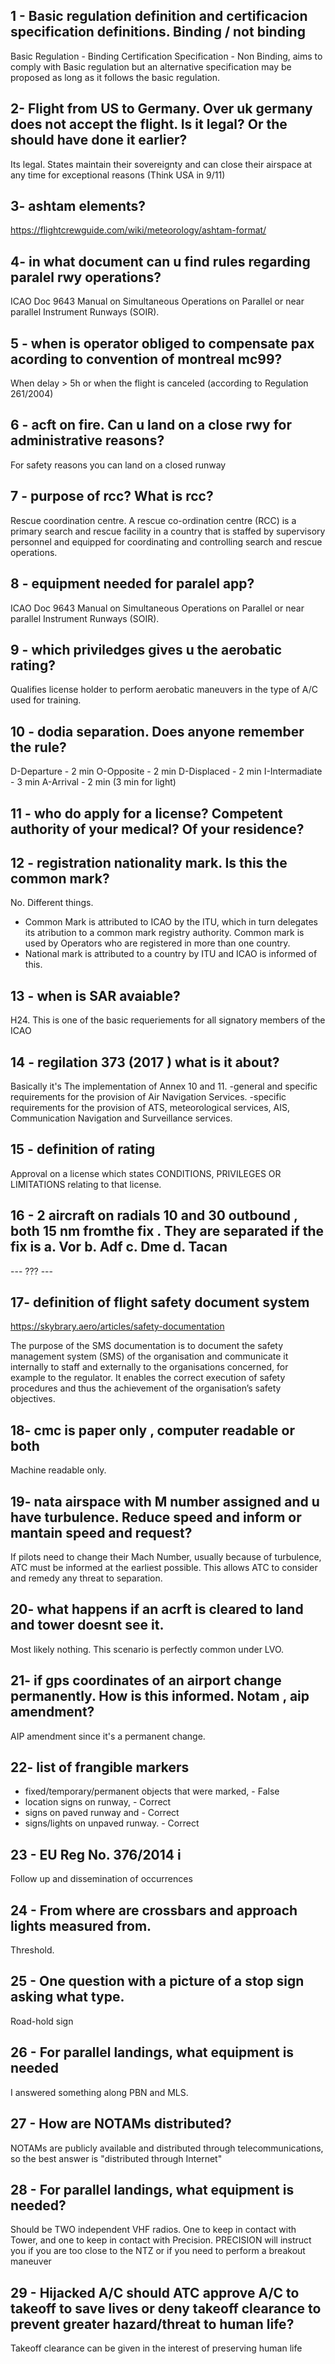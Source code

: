 
## 1 - Basic regulation definition and certificacion specification  definitions. Binding / not binding

Basic Regulation - Binding
Certification Specification - Non Binding, aims to comply with Basic regulation but an alternative
specification may be proposed as long as it follows the basic regulation.

## 2- Flight from US to Germany. Over uk germany does not accept the flight. Is it legal? Or the should have done it earlier?

Its legal. States maintain their sovereignty and can close their airspace at
any time for
exceptional reasons (Think USA in 9/11)

## 3- ashtam elements?

https://flightcrewguide.com/wiki/meteorology/ashtam-format/

## 4- in what document can u find rules regarding paralel rwy operations?

ICAO Doc 9643 Manual on Simultaneous Operations on Parallel or
near parallel Instrument Runways (SOIR).

## 5 - when is operator obliged to compensate pax acording to convention of montreal mc99?

When delay > 5h or when the flight is canceled (according to Regulation 261/2004)

## 6 - acft on fire. Can u land on a close rwy for administrative reasons?

For safety reasons you can land on a closed runway

##  7 - purpose of rcc? What is rcc?

Rescue coordination centre. A rescue co-ordination centre (RCC) is a primary
search and rescue facility in a country that is staffed by supervisory personnel
and equipped for coordinating and controlling search and rescue operations.

## 8 - equipment needed for paralel app?

ICAO Doc 9643 Manual on Simultaneous Operations on Parallel or
near parallel Instrument Runways (SOIR).

## 9 - which priviledges gives u the aerobatic rating?

Qualifies license holder to perform aerobatic maneuvers in the type of A/C used for training.

## 10 -  dodia separation. Does anyone remember the rule?

D-Departure - 2 min
O-Opposite - 2 min
D-Displaced - 2 min
I-Intermadiate - 3 min
A-Arrival - 2 min (3 min for light)

## 11 - who do apply for a license? Competent authority of your medical? Of your residence?

## 12 - registration nationality mark. Is this the common mark?

No. Different things.
- Common Mark is attributed to ICAO by the ITU, which in turn delegates its atribution to a common mark registry authority. Common mark is used by Operators who are registered in more than one country.
- National mark is attributed to a country by ITU and ICAO is informed of this.

## 13 - when is SAR avaiable?

H24. This is one of the basic requeriements for all signatory members of the ICAO

## 14 - regilation 373 (2017 ) what is it about?

Basically it's The implementation of Annex 10 and 11.
-general and specific requirements for the provision of Air Navigation Services.
-specific requirements for the provision of ATS, meteorological services, AIS, Communication Navigation and Surveillance services.

## 15 - definition of rating

Approval on a license which states CONDITIONS, PRIVILEGES OR
LIMITATIONS relating to that license.

## 16 - 2 aircraft on radials 10 and 30 outbound , both 15 nm fromthe fix . They are separated  if the fix is a. Vor b. Adf c. Dme d. Tacan

--- ??? ---

## 17- definition of flight safety document system

https://skybrary.aero/articles/safety-documentation

The purpose of the SMS documentation is to document the safety management system (SMS) of the organisation and communicate it internally to staff and externally to the organisations concerned, for example to the regulator. It enables the correct execution of safety procedures and thus the achievement of the organisation’s safety objectives.
## 18- cmc is paper only , computer readable or both

Machine readable only.

## 19- nata airspace with  M number assigned and u have turbulence. Reduce speed and inform or mantain speed and request?

If pilots need to change their Mach Number, usually because of turbulence, ATC must be informed at the earliest possible. This allows ATC to consider and remedy any threat to separation.

## 20- what happens if an acrft is cleared to land  and tower doesnt see it.

Most likely nothing. This scenario is perfectly common under LVO.


## 21- if gps coordinates of an airport change permanently. How is this informed. Notam , aip amendment?

AIP amendment since it's a permanent change.

## 22-  list of frangible markers

- fixed/temporary/permanent objects that were marked,  - False
- location signs on runway,  - Correct
- signs on paved runway and  - Correct
- signs/lights on unpaved runway. - Correct

## 23 - EU Reg No. 376/2014 i

Follow up and dissemination of occurrences

## 24 - From where are crossbars and approach lights measured from.

Threshold.

## 25 - One question with a picture of a stop sign asking what type.

Road-hold sign

## 26 - For parallel landings, what equipment is needed

I answered something along PBN and MLS.

## 27 - How are NOTAMs distributed?

NOTAMs are publicly available and distributed through telecommunications, so
the best answer is "distributed through Internet"

## 28 - For parallel landings, what equipment is needed?

Should be TWO independent VHF radios. One to keep in contact with Tower, and one to keep in contact
with Precision. PRECISION will instruct you if you are too close to the NTZ or if you need
to perform a breakout maneuver

## 29 - Hijacked A/C should ATC approve A/C to takeoff to save lives or deny takeoff clearance to prevent greater hazard/threat to human life?

Takeoff clearance can be given in the interest of preserving human life